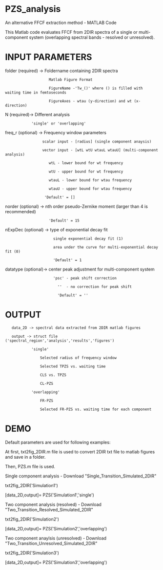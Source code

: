 # PZS_analysis
An alternative FFCF extraction method - MATLAB Code

This Matlab code evaluates FFCF from 2DIR spectra of a single or multi-component system (overlapping spectral bands - resolved or unresolved).

# INPUT PARAMETERS
  folder (required) -> Foldername containing 2DIR spectra
  
                        Matlab Figure Format
                        
                        FigureName -'Tw_()' where () is filled with waiting time in femtoseconds
                        
                        FigureAxes - wtau (y-direction) and wt (x-direction)
  
  N (required)-> Different analysis
  
                'single' or 'overlapping'

  freq_r (optional) -> Frequency window parameters
  
                     scalar input - [radius] (single component anaysis)
                     
                     vector input - [wtL wtU wtauL wtauU] (multi-component analysis) 
                     
                        wtL - lower bound for wt frequency 
                        
                        wtU - upper bound for wt frequency
                        
                        wtauL - lower bound for wtau frequency
                        
                        wtauU - upper bound for wtau frequency
                        
                      'Default' = []
  
  norder (optional) -> nth order pseudo-Zernike moment (larger than 4 is recommended)
  
                        'Default' = 15
                        
  nExpDec (optional) -> type of exponential decay fit
  
                          single exponential decay fit (1)
                          
                          area under the curve for multi-exponential decay fit (0)
                          
                          'Default' = 1
 
  datatype (optional)-> center peak adjustment for multi-component system
  
                          'psc' - peak shift correction
                          
                            ''  - no correction for peak shift
                            
                            'Default' = ''
                            
  # OUTPUT
       data_2D -> spectral data extracted from 2DIR matlab figures
       
       output -> struct file ('spectral_region','analysis','results','figures')
       
                'single'
                  
                    Selected radius of frequency window 

                    Selected TPZS vs. waiting time

                    CLS vs. TPZS

                    CL-PZS
                  
                'overlapping'
                  
                    FR-PZS

                    Selected FR-PZS vs. waiting time for each component
                
                
       
       
 # DEMO 
Default parameters are used for following examples:

At first, txt2fig_2DIR.m file is used to convert 2DIR txt file to matlab figures and save in a folder.

Then, PZS.m file is used.

Single component analysis - Download "Single_Transition_Simulated_2DIR"

  txt2fig_2DIR('Simulation1')

  [data_2D,output]= PZS('Simulation1','single')
  
Two component analysis (resolved) - Download "Two_Transition_Resolved_Simulated_2DIR"

  txt2fig_2DIR('Simulation2')
  
  [data_2D,output]= PZS('Simulation2','overlapping')

Two component anaylsis (unresolved) - Download "Two_Transition_Unresolved_Simulated_2DIR"
  
  txt2fig_2DIR('Simulation3')

  [data_2D,output]= PZS('Simulation3','overlapping')
      

